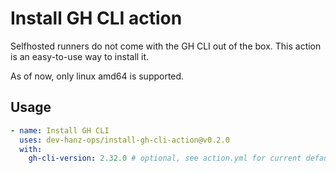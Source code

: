 # Install GH CLI action

Selfhosted runners do not come with the GH CLI out of the box. This action is an easy-to-use way to install it.

As of now, only linux amd64 is supported.

## Usage

```yaml
- name: Install GH CLI
  uses: dev-hanz-ops/install-gh-cli-action@v0.2.0
  with:
    gh-cli-version: 2.32.0 # optional, see action.yml for current default
```
